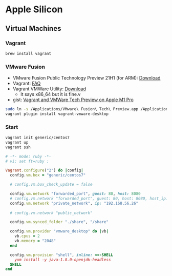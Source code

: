 # Apple Silicon

## Virtual Machines

### Vagrant

```bash
brew install vagrant
```

### VMware Fusion

- VMware Fusion Public Technology Preview 21H1 (for ARM): [Download](https://customerconnect.vmware.com/downloads/get-download?downloadGroup=FUS-PUBTP-2021H1)
- Vagrant: [FAQ](https://www.vagrantup.com/docs/providers/vmware/faq#q-how-do-i-use-the-vmware-fusion-tech-preview)
- Vagrant VMWare Utility: [Download](https://www.vagrantup.com/vmware/downloads)
  - It says x86_64 but it is fine.v
- gist: [Vagrant and VMWare Tech Preview on Apple M1 Pro](https://gist.github.com/sbailliez/f22db6434ac84eccb6d3c8833c85ad92)

```bash
sudo ln -s /Applications/VMware\ Fusion\ Tech\ Preview.app /Applications/VMware\ Fusion.app
vagrant plugin install vagrant-vmware-desktop
```

### Start

```bash
vagrant init generic/centos7
vagrant up
vagrant ssh
```

```ruby
# -*- mode: ruby -*-
# vi: set ft=ruby :

Vagrant.configure("2") do |config|
  config.vm.box = "generic/centos7"

  # config.vm.box_check_update = false

  config.vm.network "forwarded_port", guest: 80, host: 8080
  # config.vm.network "forwarded_port", guest: 80, host: 8080, host_ip: "127.0.0.1"
  config.vm.network "private_network", ip: "192.168.56.26"
  
  # config.vm.network "public_network"

  config.vm.synced_folder "./share", "/share"

  config.vm.provider "vmware_desktop" do |vb|
    vb.cpus = 2
    vb.memory = "2048"
  end

  config.vm.provision "shell", inline: <<-SHELL
    yum install -y java-1.8.0-openjdk-headless
  SHELL
end
```
